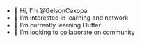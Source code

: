 - 👋 Hi, I’m @GelsonCaxopa
- 👀 I’m interested in learning and network
- 🌱 I’m currently learning Flutter
- 💞️ I’m looking to collaborate on community


<!---
GelsonCaxopa/GelsonCaxopa is a ✨ special ✨ repository because its `README.md` (this file) appears on your GitHub profile.
You can click the Preview link to take a look at your changes.
--->
